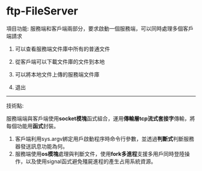 # ftp-FileServer
項目功能:
服務端和客戶端兩部分，要求啟動一個服務端，可以同時處理多個客戶端請求
1. 可以查看服務端文件庫中所有的普通文件

2. 從客戶端可以下載文件庫的文件到本地
          
3. 可以將本地文件上傳的服務端文件庫
        
4. 退出

-----------------------------------------------------------------------
技術點:

服務端端與客戶端使用**socket模塊**函式組合，運用**傳輸層tcp流式套接字**傳輸，將每個功能用**函式**封裝。
   1. 客戶端利用sys.argv綁定用戶啟動程序時命令行參數，並透過**判斷式**判斷服務器發送訊息功能為何。
   2. 服務端使用**os模塊**處理與判斷文件，使用**fork多進程**支援多用戶同時登陸操作，以及使用signal函式避免殭屍進程的產生占用系統資源。
